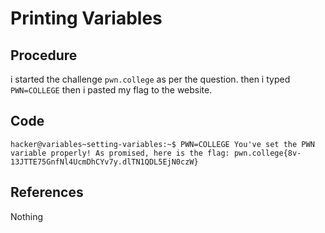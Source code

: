 # Printing Variables

## Procedure
i started the challenge `pwn.college`
as per the question.
then i typed `PWN=COLLEGE`
then i pasted my flag to the website.

## Code
`hacker@variables~setting-variables:~$ PWN=COLLEGE
You've set the PWN variable properly! As promised, here is the flag:
pwn.college{8v-13JTTE75GnfNl4UcmDhCYv7y.dlTN1QDL5EjN0czW}`

## References
Nothing

